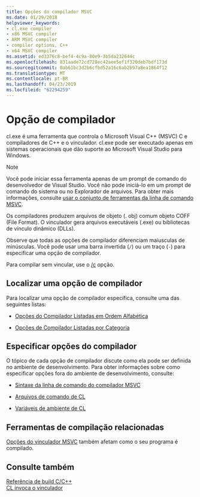 ```yaml
---
title: Opções do compilador MSVC
ms.date: 01/29/2018
helpviewer_keywords:
- cl.exe compiler
- x86 MSVC compiler
- ARM MSVC compiler
- compiler options, C++
- x64 MSVC compiler
ms.assetid: ed3376c8-bef4-4c9a-80e9-3b5da232644c
ms.openlocfilehash: 831aade72cd728ec42aee5ef1f320deb7bdf173d
ms.sourcegitcommit: 0ab61bc3d2b6cfbd52a16c6ab2b97a8ea1864f12
ms.translationtype: MT
ms.contentlocale: pt-BR
ms.lasthandoff: 04/23/2019
ms.locfileid: "62294259"
---
```

# <a name="compiler-options"></a>Opção de compilador

cl.exe é uma ferramenta que controla o Microsoft Visual C++ (MSVC) C e compiladores de C++ e o vinculador. cl.exe pode ser executado apenas em sistemas operacionais que dão suporte ao Microsoft Visual Studio para Windows.

> [!NOTE]
> Você pode iniciar essa ferramenta apenas de um prompt de comando do desenvolvedor de Visual Studio. Você não pode iniciá-lo em um prompt de comando do sistema ou no Explorador de arquivos. Para obter mais informações, consulte [usar o conjunto de ferramentas da linha de comando MSVC](../building-on-the-command-line.md).

Os compiladores produzem arquivos de objeto (. obj) comum objeto COFF (File Format). O vinculador gera arquivos executáveis (.exe) ou bibliotecas de vínculo dinâmico (DLLs).

Observe que todas as opções de compilador diferenciam maiusculas de minúsculas. Você pode usar uma barra invertida (`/`) ou um traço (`-`) para especificar uma opção de compilador.

Para compilar sem vincular, use o [/c](c-compile-without-linking.md) opção.

## <a name="find-a-compiler-option"></a>Localizar uma opção de compilador

Para localizar uma opção de compilador específica, consulte uma das seguintes listas:

- [Opções do Compilador Listadas em Ordem Alfabética](compiler-options-listed-alphabetically.md)

- [Opções de Compilador Listadas por Categoria](compiler-options-listed-by-category.md)

## <a name="specify-compiler-options"></a>Especificar opções do compilador

O tópico de cada opção de compilador discute como ela pode ser definida no ambiente de desenvolvimento. Para obter informações sobre como especificar opções fora do ambiente de desenvolvimento, consulte:

- [Sintaxe da linha de comando do compilador MSVC](compiler-command-line-syntax.md)

- [Arquivos de comando de CL](cl-command-files.md)

- [Variáveis de ambiente de CL](cl-environment-variables.md)

## <a name="related-build-tools"></a>Ferramentas de compilação relacionadas

[Opções do vinculador MSVC](linker-options.md) também afetam como o seu programa é compilado.

## <a name="see-also"></a>Consulte também

[Referência de build C/C++](c-cpp-building-reference.md)<br/>
[CL invoca o vinculador](cl-invokes-the-linker.md)
